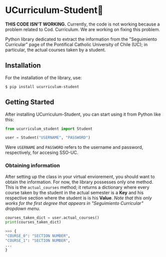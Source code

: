 # UCurriculum-Student🧍

**THIS CODE ISN'T WORKING.**
Currently, the code is not working because a problem related to Cod. Curriculum. We are working on fixing this problem.

Python library dedicated to extract the information from the "Seguimiento Curricular" page of the Pontifical Catholic University of Chile (UC); in particular, the actual courses taken by a student.

## Installation

For the installation of the library, use:

```shell
$ pip install ucurriculum-student
```

## Getting Started

After installing UCurriculum-Student, you can start using it from Python like this:

```python
from ucurriculum_student import Student

user = Student("USERNAME", "PASSWORD")
```
Were `USERNAME` and `PASSWORD` refers to the username and password, respectively, for accesing SSO-UC.

### Obtaining information

After setting up the class in your virtual enviorement, you should want to obtain the information. For now, the library possesses only one method.
This is the `actual_courses` method; it returns a dictionary where every course taken by the student in the actual semester is a **Key** and his respective section where the student is is his **Value**. *Note that this only works for the first degree that appears in "Seguimiento Curricular" dropdown menu.*

```python
courses_taken_dict = user.actual_courses()
print(courses_taken_dict)

>>> {
"COURSE_0": "SECTION NUMBER",
"COURSE_1": "SECTION NUMBER",
...
}
```









